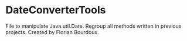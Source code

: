 # DateConverterTools
File to manipulate Java.util.Date. Regroup all methods written in previous projects.
Created by Florian Bourdoux.
